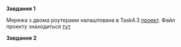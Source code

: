 **Завдання 1**

Мережа з двома роутерами налаштована в Task4.3 [проект](screenshots/001.JPG). Файл проекту знаходиться [тут](1.pkt)



**Завдання 2**

